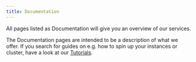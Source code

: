```yaml
---
title: Documentation
---
```


All pages listed as Documentation will give you an overview of our services.

The Documentation pages are intended to be a description of what we offer. If you search for guides on e.g. how to spin up your instances or cluster, have a look at our [Tutorials](/tutorials/).